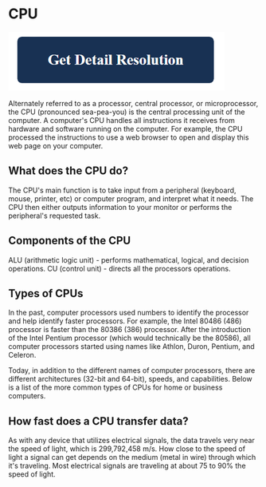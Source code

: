 # CPU

[![CPU](blue.png)](https://computersolve.com/what-is-cpu/)

Alternately referred to as a processor, central processor, or microprocessor, the CPU (pronounced sea-pea-you) is the central processing unit of the computer. A computer's CPU handles all instructions it receives from hardware and software running on the computer. For example, the CPU processed the instructions to use a web browser to open and display this web page on your computer.

## What does the CPU do?

The CPU's main function is to take input from a peripheral (keyboard, mouse, printer, etc) or computer program, and interpret what it needs. The CPU then either outputs information to your monitor or performs the peripheral's requested task.

## Components of the CPU

ALU (arithmetic logic unit) - performs mathematical, logical, and decision operations.
CU (control unit) - directs all the processors operations.

## Types of CPUs

In the past, computer processors used numbers to identify the processor and help identify faster processors. For example, the Intel 80486 (486) processor is faster than the 80386 (386) processor. After the introduction of the Intel Pentium processor (which would technically be the 80586), all computer processors started using names like Athlon, Duron, Pentium, and Celeron.

Today, in addition to the different names of computer processors, there are different architectures (32-bit and 64-bit), speeds, and capabilities. Below is a list of the more common types of CPUs for home or business computers.

## How fast does a CPU transfer data?

As with any device that utilizes electrical signals, the data travels very near the speed of light, which is 299,792,458 m/s. How close to the speed of light a signal can get depends on the medium (metal in wire) through which it's traveling. Most electrical signals are traveling at about 75 to 90% the speed of light.
